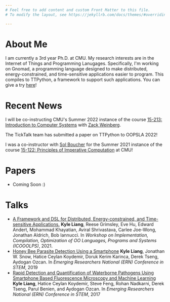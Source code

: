 ```yaml
---
# Feel free to add content and custom Front Matter to this file.
# To modify the layout, see https://jekyllrb.com/docs/themes/#overriding-theme-defaults

---
```


About Me
======================

I am currently a 3rd year Ph.D. at CMU.
My research interests are in the Internet of Things and Programming Lanugages.
Specifically, I'm working on Gnomad, a programming language designed to make
distributed, energy-constrained, and time-sensitive applications easier to
program. This compiles to TTPython, a framework to support such applications.
You can give a try [here](http://ccsg.ece.cmu.edu/ttpython/tutorial-index.html)!

Recent News
======================

I will be co-instructing CMU's Summer 2022 instance of the course
[15-213: Introduction to Computer Systems](https://www.cs.cmu.edu/~213/)
with [Zack Weinberg](https://www.owlfolio.org/).

The TickTalk team has submitted a paper on TTPython to OOPSLA 2022!

I was a co-instructor with [Sol Boucher](https://www.cs.cmu.edu/~sboucher/) for
the Summer 2021 instance of the course
[15-122: Principles of Imperative Computation](https://www.cs.cmu.edu/~15122/)
at CMU!

Papers
======

+ Coming Soon :)

Talks
=====

+ [A Framework and DSL for Distributed, Energy-constrained, and Time-sensitive Applications.](https://2021.ecoop.org/details/ecoop-issta-2021-icooolps/10/A-Framework-and-DSL-for-Distributed-Energy-constrained-and-Time-sensitive-Applicati) **Kyle Liang**, Reese Grimsley, Eve Hu, Edward Andert, Mohammad Khayatian, Aviral Shrivastava, Carlee Joe-Wong, Jonathan Aldrich, Bob Iannucci. In *Workshop on Implementation, Compilation, Optimization of OO Languages, Programs and Systems (ICOOOLPS)*, 2021.
+ [Honey Bee Parasite Detection Using a Smartphone](https://emerging-researchers.org/projects/98-4/) **Kyle Liang**, Jonathan W. Snow, Hatice Ceylan Koydemir, Doruk Kerim Karinca, Derek Tseng, Aydogan Ozcan. In *Emerging Researchers National (ERN) Conference in STEM*, 2019
+ [Rapid Detection and Quantification of Waterborne Pathogens Using Smartphone Based Fluorescence Microscopy and Machine Learning](https://emerging-researchers.org/projects/12699/) **Kyle Liang**, Hatice Ceylan Koydemir, Steve Feng, Rohan Nadkarni, Derek Tseng, Parul Benien, and Aydogan Ozcan. In *Emerging Researchers National (ERN) Conference in STEM*, 2017
